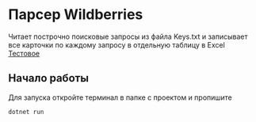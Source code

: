 ﻿# Парсер Wildberries
 Читает построчно поисковые запросы из файла Keys.txt и записывает все карточки по каждому запросу в отдельную таблицу в Excel
 [Тестовое](https://github.com/C0Rs1K/WildberriesParcer/files/10033596/C.docx)
## Начало работы
Для запуска откройте терминал в папке с проектом и пропишите
```
dotnet run
```
